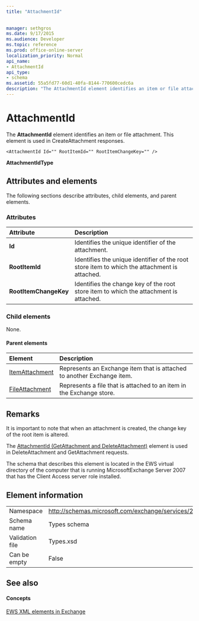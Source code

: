 ```yaml
---
title: "AttachmentId"
 
 
manager: sethgros
ms.date: 9/17/2015
ms.audience: Developer
ms.topic: reference
ms.prod: office-online-server
localization_priority: Normal
api_name:
- AttachmentId
api_type:
- schema
ms.assetid: 55a5fd77-60d1-40fa-8144-770600cedc6a
description: "The AttachmentId element identifies an item or file attachment. This element is used in CreateAttachment responses."
---
```


# AttachmentId

The **AttachmentId** element identifies an item or file attachment. This element is used in CreateAttachment responses. 
  
```
<AttachmentId Id="" RootItemId="" RootItemChangeKey="" />
```

 **AttachmentIdType**
## Attributes and elements

The following sections describe attributes, child elements, and parent elements.
  
### Attributes

|**Attribute**|**Description**|
|:-----|:-----|
|**Id** <br/> |Identifies the unique identifier of the attachment.  <br/> |
|**RootItemId** <br/> |Identifies the unique identifier of the root store item to which the attachment is attached.  <br/> |
|**RootItemChangeKey** <br/> |Identifies the change key of the root store item to which the attachment is attached.  <br/> |
   
### Child elements

None.
  
#### Parent elements

|**Element**|**Description**|
|:-----|:-----|
|[ItemAttachment](itemattachment.md) <br/> |Represents an Exchange item that is attached to another Exchange item.  <br/> |
|[FileAttachment](fileattachment.md) <br/> |Represents a file that is attached to an item in the Exchange store.  <br/> |
   
## Remarks

It is important to note that when an attachment is created, the change key of the root item is altered.
  
The [AttachmentId (GetAttachment and DeleteAttachment)](attachmentid-getattachment-and-deleteattachment.md) element is used in DeleteAttachment and GetAttachment requests. 
  
The schema that describes this element is located in the EWS virtual directory of the computer that is running MicrosoftExchange Server 2007 that has the Client Access server role installed.
  
## Element information

|||
|:-----|:-----|
|Namespace  <br/> |http://schemas.microsoft.com/exchange/services/2006/types  <br/> |
|Schema name  <br/> |Types schema  <br/> |
|Validation file  <br/> |Types.xsd  <br/> |
|Can be empty  <br/> |False  <br/> |
   
## See also

#### Concepts

[EWS XML elements in Exchange](ews-xml-elements-in-exchange.md)

